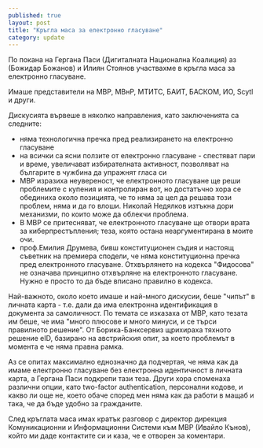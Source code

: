 ```yaml
---
published: true
layout: post
title: "Кръгла маса за електронно гласуване"
category: update
---
```


По покана на Гергана Паси (Дигиталната Национална Коалиция) аз (Божидар Божанов) и Илиян Стоянов участвахме в кръгла маса за електронно гласуване. 

Имаше представители на МВР, МВнР, МТИТС, БАИТ, БАСКОМ, ИО, Scytl и други.

Дискусията вървеше в няколко направления, като заключенията са следните:

- няма технологична пречка пред реализирането на електронно гласуване
- на всички са ясни ползите от електронно гласуване - спестяват пари и време, увеличават избирателната активност, позволяват на българите в чужбина да упражнят гласа си
- МВР изразиха неувереност, че електронното гласуване ще реши проблемите с купения и контролиран вот, но достатъчно хора се обединиха около позицията, че то няма за цел да решава този проблем, няма и да го влоши. Николай Недялков изтъкна дори механизми, по които може да облекчи проблема.
- В МВР се притесняват, че електронното гласуване ще отвори врата за киберпрестъпления; теза, която остана неаргументирана в моите очи.
- проф.Емилия Друмева, бивш конституционен съдия и настоящ съветник на премиера сподели, че няма конституционна пречка пред електронното гласуване. Отхвърлянето на кодекса "Фидосова" не означава принципно отхвърляне на електронното гласуване. Нужно е просто то да бъде вписано правилно в кодекса.

Най-важното, около което имаше и най-много дискусии, беше "чипът" в личната карта - т.е. дали да има електронна идентификация в документа за самоличност. По темата се изказаха от МВР, като тезата им беше, че има "много плюсове и много минуси, и се търси правилното решение". От Борика-Банксервиз щрихираха тяхното решение eID, базирано на австрийския опит, за което проблемът в момента е че няма правна рамка.

Аз се опитах максимално еднозначно да подчертая, че няма как да имаме електронно гласуване без електронна идентичност в личната карта, а Гергана Паси подкрепи тази теза. Други хора споменаха различни опции, като two-factor authentication, персонални кодове, и какво ли още не, което обаче според мен няма как да работи в мащаб и така, че да бъде удобно за гражданите.

След кръглата маса имах кратък разговор с директор дирекция Комуникационни и Информационни Системи към МВР (Ивайло Кънов), който ми даде контактите си и каза, че е отворен за коментари.